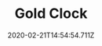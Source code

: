 ---
templateKey: blog-post
title: Gold Clock
type: 
description: Fences and paths stop falling apart on the Farm.
featuredpost: false
date: 2020-02-21T14:54:54.711Z
featuredimage: /img/Gold_Clock.png
cost: 10000000
footprint: 3x2
source: Goblin Problem Quest complete
tags:
  - Wizard
---